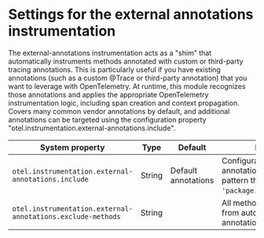 # Settings for the external annotations instrumentation

The external-annotations instrumentation acts as a "shim" that automatically instruments methods
annotated with custom or third-party tracing annotations. This is particularly useful if you have
existing annotations (such as a custom @Trace or third-party annotation) that you want to leverage
with OpenTelemetry. At runtime, this module recognizes those annotations and applies the appropriate
OpenTelemetry instrumentation logic, including span creation and context propagation. Covers many
common vendor annotations by default, and additional annotations can be targeted using the
configuration property "otel.instrumentation.external-annotations.include".

| System property                                             | Type   | Default             | Description                                                                                               |
| ----------------------------------------------------------- | ------ | ------------------- | --------------------------------------------------------------------------------------------------------- |
| `otel.instrumentation.external-annotations.include`         | String | Default annotations | Configuration for trace annotations, in the form of a pattern that matches `'package.Annotation$Name;*'`. |
| `otel.instrumentation.external-annotations.exclude-methods` | String |                     | All methods to be excluded from auto-instrumentation by annotation-based advices.                         |

